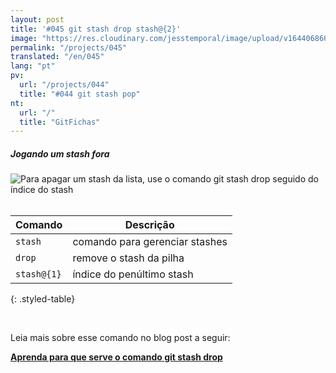 ```yaml
---
layout: post
title: '#045 git stash drop stash@{2}'
image: "https://res.cloudinary.com/jesstemporal/image/upload/v1644068606/gitfichas/pt/045/thumbnail_wyz3e4.jpg"
permalink: "/projects/045"
translated: "/en/045"
lang: "pt"
pv:
  url: "/projects/044"
  title: "#044 git stash pop"
nt:
  url: "/"
  title: "GitFichas"
---
```

##### Jogando um stash fora

<img alt="Para apagar um stash da lista, use o comando git stash drop seguido do índice do stash" src="https://res.cloudinary.com/jesstemporal/image/upload/v1644068607/gitfichas/pt/045/full_enaicn.jpg"><br><br>

| Comando | Descrição |
|---------|-----------|
| `stash` | comando para gerenciar stashes |
| `drop` | remove o stash da pilha |
| `stash@{1}` | índice do penúltimo stash |
{: .styled-table}

<br>

Leia mais sobre esse comando no blog post a seguir:

<a href="https://jtemporal.com/para-que-serve-o-git-stash-drop/?utm_source=gitfichas">
  <strong>Aprenda para que serve o comando git stash drop</strong>
</a>
